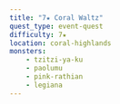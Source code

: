 ```yaml
---
title: "7★ Coral Waltz"
quest_type: event-quest
difficulty: 7★
location: coral-highlands
monsters:
    - tzitzi-ya-ku
    - paolumu
    - pink-rathian
    - legiana
---
```

